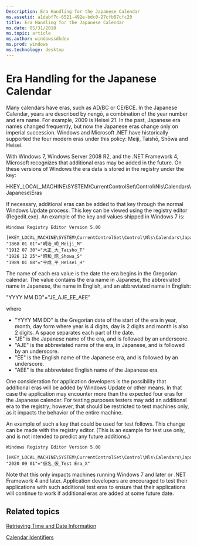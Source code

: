 ```yaml
---
Description: Era Handling for the Japanese Calendar
ms.assetid: a1dabf7c-6521-492e-bdc0-27cfb07cfc20
title: Era Handling for the Japanese Calendar
ms.date: 05/31/2018
ms.topic: article
ms.author: windowssdkdev
ms.prod: windows
ms.technology: desktop
---
```


# Era Handling for the Japanese Calendar

Many calendars have eras, such as AD/BC or CE/BCE. In the Japanese Calendar, years are described by nengō, a combination of the year number and era name. For example, 2009 is Heisei 21. In the past, Japanese era names changed frequently, but now the Japanese eras change only on imperial succession. Windows and Microsoft .NET have historically supported the four modern eras under this policy: Meiji, Taishō, Shōwa and Heisei.

With Windows 7, Windows Server 2008 R2, and the .NET Framework 4, Microsoft recognizes that additional eras may be added in the future. On these versions of Windows the era data is stored in the registry under the key:<dl> HKEY\_LOCAL\_MACHINE\\SYSTEM\\CurrentControlSet\\Control\\Nls\\Calendars\\Japanese\\Eras  
</dl>

If necessary, additional eras can be added to that key through the normal Windows Update process. This key can be viewed using the registry editor (Regedit.exe). An example of the key and values shipped in Windows 7 is:

``` syntax
Windows Registry Editor Version 5.00

[HKEY_LOCAL_MACHINE\SYSTEM\CurrentControlSet\Control\Nls\Calendars\Japanese\Eras]
"1868 01 01"="明治_明_Meiji_M"
"1912 07 30"="大正_大_Taisho_T"
"1926 12 25"="昭和_昭_Showa_S"
"1989 01 08"="平成_平_Heisei_H"
```

The name of each era value is the date the era begins in the Gregorian calendar. The value contains the era name in Japanese, the abbreviated name in Japanese, the name in English, and an abbreviated name in English:<dl> "YYYY MM DD"="JE\_AJE\_EE\_AEE"  
</dl>where

-   "YYYY MM DD" is the Gregorian date of the start of the era in year, month, day form where year is 4 digits, day is 2 digits and month is also 2 digits. A space separates each part of the date.
-   "JE" is the Japanese name of the era, and is followed by an underscore.
-   "AJE" is the abbreviated name of the era, in Japanese, and is followed by an underscore.
-   "EE" is the English name of the Japanese era, and is followed by an underscore.
-   "AEE" is the abbreviated English name of the Japanese era.

One consideration for application developers is the possibility that additional eras will be added by Windows Update or other means. In that case the application may encounter more than the expected four eras for the Japanese calendar. For testing purposes testers may add an additional era to the registry; however, that should be restricted to test machines only, as it impacts the behavior of the entire machine.

An example of such a key that could be used for test follows. This change can be made with the registry editor. (This is an example for test use only, and is not intended to predict any future additions.)

``` syntax
Windows Registry Editor Version 5.00

[HKEY_LOCAL_MACHINE\SYSTEM\CurrentControlSet\Control\Nls\Calendars\Japanese\Eras]
"2020 09 01"="仮名_仮_Test Era_X"
```

Note that this only impacts machines running Windows 7 and later or .NET Framework 4 and later. Application developers are encouraged to test their applications with such additional test eras to ensure that their applications will continue to work if additional eras are added at some future date.

## Related topics

<dl> <dt>

[Retrieving Time and Date Information](retrieving-time-and-date-information.md)
</dt> <dt>

[Calendar Identifiers](calendar-identifiers.md)
</dt> </dl>

 

 



